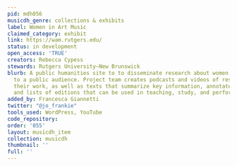 ```yaml
---
pid: mdh056
musicdh_genre: collections & exhibits
label: Women in Art Music
claimed_category: exhibit
link: https://wam.rutgers.edu/
status: in development
open_access: 'TRUE'
creators: Rebecca Cypess
stewards: Rutgers University–New Brunswick
blurb: A public humanities site to to disseminate research about women in art music
  to a public audience. Project team creates podcasts and videos of researchers describing
  their work, as well as texts that summarize key information, annotated bibliographies,
  and lists of editions that can be used in teaching, study, and performance.
added_by: Francesca Giannetti
twitter: "@jo_frankie"
tools_used: WordPress, YouTube
code_repository: 
order: '055'
layout: musicdh_item
collection: musicdh
thumbnail: ''
full: ''
---
```

